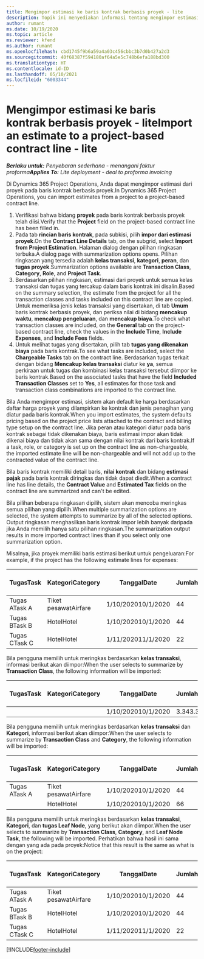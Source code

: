 ```yaml
---
title: Mengimpor estimasi ke baris kontrak berbasis proyek - lite
description: Topik ini menyediakan informasi tentang mengimpor estimasi keuangan dari proyek ke baris kontrak.
author: rumant
ms.date: 10/19/2020
ms.topic: article
ms.reviewer: kfend
ms.author: rumant
ms.openlocfilehash: cbd1745f9b6a59a4a03c456cbbc3b7d0b427a2d3
ms.sourcegitcommit: 40f68387f594180af64a5e5c748b6efa188bd300
ms.translationtype: HT
ms.contentlocale: id-ID
ms.lasthandoff: 05/10/2021
ms.locfileid: "6003344"
---
```

# <a name="import-an-estimate-to-a-project-based-contract-line---lite"></a><span data-ttu-id="48ecc-103">Mengimpor estimasi ke baris kontrak berbasis proyek - lite</span><span class="sxs-lookup"><span data-stu-id="48ecc-103">Import an estimate to a project-based contract line - lite</span></span>

<span data-ttu-id="48ecc-104">_**Berlaku untuk:** Penyebaran sederhana - menangani faktur proforma_</span><span class="sxs-lookup"><span data-stu-id="48ecc-104">_**Applies To:** Lite deployment - deal to proforma invoicing_</span></span>

<span data-ttu-id="48ecc-105">Di Dynamics 365 Project Operations, Anda dapat mengimpor estimasi dari proyek pada baris kontrak berbasis proyek.</span><span class="sxs-lookup"><span data-stu-id="48ecc-105">In Dynamics 365 Project Operations, you can import estimates from a project to a project-based contract line.</span></span>

1. <span data-ttu-id="48ecc-106">Verifikasi bahwa bidang **proyek** pada baris kontrak berbasis proyek telah diisi.</span><span class="sxs-lookup"><span data-stu-id="48ecc-106">Verify that the **Project** field on the project-based contract line has been filled in.</span></span>
2. <span data-ttu-id="48ecc-107">Pada tab **rincian baris kontrak**, pada subkisi, pilih **impor dari estimasi proyek**.</span><span class="sxs-lookup"><span data-stu-id="48ecc-107">On the **Contract Line Details** tab, on the subgrid, select **Import from Project Estimation**.</span></span> <span data-ttu-id="48ecc-108">Halaman dialog dengan pilihan ringkasan terbuka.</span><span class="sxs-lookup"><span data-stu-id="48ecc-108">A dialog page with summarization options opens.</span></span> <span data-ttu-id="48ecc-109">Pilihan ringkasan yang tersedia adalah **kelas transaksi**, **kategori**, **peran**, dan **tugas proyek**.</span><span class="sxs-lookup"><span data-stu-id="48ecc-109">Summarization options available are **Transaction Class**, **Category**, **Role**, and **Project Task**.</span></span>
3. <span data-ttu-id="48ecc-110">Berdasarkan pilihan ringkasan, estimasi dari proyek untuk semua kelas transaksi dan tugas yang tercakup dalam baris kontrak ini disalin.</span><span class="sxs-lookup"><span data-stu-id="48ecc-110">Based on the summary selection, the estimate from the project for all the transaction classes and tasks included on this contract line are copied.</span></span> <span data-ttu-id="48ecc-111">Untuk memeriksa jenis kelas transaksi yang disertakan, di tab **Umum** baris kontrak berbasis proyek, dan periksa nilai di bidang **mencakup waktu**, **mencakup pengeluaran**, dan **mencakup biaya**.</span><span class="sxs-lookup"><span data-stu-id="48ecc-111">To check what transaction classes are included, on the **General** tab on the project-based contract line, check the values in the **Include Time**, **Include Expenses**, and **Include Fees** fields.</span></span> 
4. <span data-ttu-id="48ecc-112">Untuk melihat tugas yang disertakan, pilih tab **tugas yang dikenakan biaya** pada baris kontrak.</span><span class="sxs-lookup"><span data-stu-id="48ecc-112">To see what tasks are included, select the **Chargeable Tasks** tab on the contract line.</span></span> <span data-ttu-id="48ecc-113">Berdasarkan tugas terkait dengan bidang **Mencakup kelas transaksi** diatur ke **ya**, semua perkiraan untuk tugas dan kombinasi kelas transaksi tersebut diimpor ke baris kontrak.</span><span class="sxs-lookup"><span data-stu-id="48ecc-113">Based on the associated tasks that have the field **Included Transaction Classes** set to **Yes**, all estimates for those task and transaction class combinations are imported to the contract line.</span></span>

<span data-ttu-id="48ecc-114">Bila Anda mengimpor estimasi, sistem akan default ke harga berdasarkan daftar harga proyek yang dilampirkan ke kontrak dan jenis penagihan yang diatur pada baris kontrak.</span><span class="sxs-lookup"><span data-stu-id="48ecc-114">When you import estimates, the system defaults pricing based on the project price lists attached to the contract and billing type setup on the contract line.</span></span> <span data-ttu-id="48ecc-115">Jika peran atau kategori diatur pada baris kontrak sebagai tidak dikenakan biaya, baris estimasi impor akan tidak dikenai biaya dan tidak akan sama dengan nilai kontrak dari baris kontrak.</span><span class="sxs-lookup"><span data-stu-id="48ecc-115">If a task, role, or category is set up on the contract line as non-chargeable, the imported estimate line will be non-chargeable and will not add up to the contracted value of the contract line.</span></span>

<span data-ttu-id="48ecc-116">Bila baris kontrak memiliki detail baris, **nilai kontrak** dan bidang **estimasi pajak** pada baris kontrak diringkas dan tidak dapat diedit.</span><span class="sxs-lookup"><span data-stu-id="48ecc-116">When a contract line has line details, the **Contract Value** and **Estimated Tax** fields on the contract line are summarized and can't be edited.</span></span>

<span data-ttu-id="48ecc-117">Bila pilihan beberapa ringkasan dipilih, sistem akan mencoba meringkas semua pilihan yang dipilih.</span><span class="sxs-lookup"><span data-stu-id="48ecc-117">When multiple summarization options are selected, the system attempts to summarize by all of the selected options.</span></span> <span data-ttu-id="48ecc-118">Output ringkasan menghasilkan baris kontrak impor lebih banyak daripada jika Anda memilih hanya satu pilihan ringkasan.</span><span class="sxs-lookup"><span data-stu-id="48ecc-118">The summarization output results in more imported contract lines than if you select only one summarization option.</span></span>

<span data-ttu-id="48ecc-119">Misalnya, jika proyek memiliki baris estimasi berikut untuk pengeluaran:</span><span class="sxs-lookup"><span data-stu-id="48ecc-119">For example, if the project has the following estimate lines for expenses:</span></span>

| <span data-ttu-id="48ecc-120">Tugas</span><span class="sxs-lookup"><span data-stu-id="48ecc-120">Task</span></span> | <span data-ttu-id="48ecc-121">Kategori</span><span class="sxs-lookup"><span data-stu-id="48ecc-121">Category</span></span> | <span data-ttu-id="48ecc-122">Tanggal</span><span class="sxs-lookup"><span data-stu-id="48ecc-122">Date</span></span> | <span data-ttu-id="48ecc-123">Jumlah</span><span class="sxs-lookup"><span data-stu-id="48ecc-123">Quantity</span></span> | <span data-ttu-id="48ecc-124">Harga unit</span><span class="sxs-lookup"><span data-stu-id="48ecc-124">Unit price</span></span> | <span data-ttu-id="48ecc-125">Jumlah</span><span class="sxs-lookup"><span data-stu-id="48ecc-125">Amount</span></span> |
| --- | --- | --- | --- | --- | --- |
| <span data-ttu-id="48ecc-126">Tugas A</span><span class="sxs-lookup"><span data-stu-id="48ecc-126">Task A</span></span> | <span data-ttu-id="48ecc-127">Tiket pesawat</span><span class="sxs-lookup"><span data-stu-id="48ecc-127">Airfare</span></span> | <span data-ttu-id="48ecc-128">1/10/2020</span><span class="sxs-lookup"><span data-stu-id="48ecc-128">10/1/2020</span></span> | <span data-ttu-id="48ecc-129">4</span><span class="sxs-lookup"><span data-stu-id="48ecc-129">4</span></span> | <span data-ttu-id="48ecc-130">400</span><span class="sxs-lookup"><span data-stu-id="48ecc-130">400</span></span> | <span data-ttu-id="48ecc-131">1600</span><span class="sxs-lookup"><span data-stu-id="48ecc-131">1600</span></span> |
| <span data-ttu-id="48ecc-132">Tugas B</span><span class="sxs-lookup"><span data-stu-id="48ecc-132">Task B</span></span> | <span data-ttu-id="48ecc-133">Hotel</span><span class="sxs-lookup"><span data-stu-id="48ecc-133">Hotel</span></span> | <span data-ttu-id="48ecc-134">1/10/2020</span><span class="sxs-lookup"><span data-stu-id="48ecc-134">10/1/2020</span></span> | <span data-ttu-id="48ecc-135">4</span><span class="sxs-lookup"><span data-stu-id="48ecc-135">4</span></span> | <span data-ttu-id="48ecc-136">200</span><span class="sxs-lookup"><span data-stu-id="48ecc-136">200</span></span> | <span data-ttu-id="48ecc-137">800</span><span class="sxs-lookup"><span data-stu-id="48ecc-137">800</span></span> |
| <span data-ttu-id="48ecc-138">Tugas C</span><span class="sxs-lookup"><span data-stu-id="48ecc-138">Task C</span></span> | <span data-ttu-id="48ecc-139">Hotel</span><span class="sxs-lookup"><span data-stu-id="48ecc-139">Hotel</span></span> | <span data-ttu-id="48ecc-140">1/11/2020</span><span class="sxs-lookup"><span data-stu-id="48ecc-140">11/1/2020</span></span> | <span data-ttu-id="48ecc-141">2</span><span class="sxs-lookup"><span data-stu-id="48ecc-141">2</span></span> | <span data-ttu-id="48ecc-142">200</span><span class="sxs-lookup"><span data-stu-id="48ecc-142">200</span></span> | <span data-ttu-id="48ecc-143">400</span><span class="sxs-lookup"><span data-stu-id="48ecc-143">400</span></span> |

<span data-ttu-id="48ecc-144">Bila pengguna memilih untuk meringkas berdasarkan **kelas transaksi**, informasi berikut akan diimpor:</span><span class="sxs-lookup"><span data-stu-id="48ecc-144">When the user selects to summarize by **Transaction Class**, the following information will be imported:</span></span>

| <span data-ttu-id="48ecc-145">Tugas</span><span class="sxs-lookup"><span data-stu-id="48ecc-145">Task</span></span> | <span data-ttu-id="48ecc-146">Kategori</span><span class="sxs-lookup"><span data-stu-id="48ecc-146">Category</span></span> | <span data-ttu-id="48ecc-147">Tanggal</span><span class="sxs-lookup"><span data-stu-id="48ecc-147">Date</span></span> | <span data-ttu-id="48ecc-148">Jumlah</span><span class="sxs-lookup"><span data-stu-id="48ecc-148">Quantity</span></span> | <span data-ttu-id="48ecc-149">Harga unit</span><span class="sxs-lookup"><span data-stu-id="48ecc-149">Unit price</span></span> | <span data-ttu-id="48ecc-150">Jumlah</span><span class="sxs-lookup"><span data-stu-id="48ecc-150">Amount</span></span> |
| --- | --- | --- | --- | --- | --- |
| &nbsp; | &nbsp; | <span data-ttu-id="48ecc-151">1/10/2020</span><span class="sxs-lookup"><span data-stu-id="48ecc-151">10/1/2020</span></span> | <span data-ttu-id="48ecc-152">3.34</span><span class="sxs-lookup"><span data-stu-id="48ecc-152">3.34</span></span> | <span data-ttu-id="48ecc-153">840</span><span class="sxs-lookup"><span data-stu-id="48ecc-153">840</span></span> | <span data-ttu-id="48ecc-154">2800</span><span class="sxs-lookup"><span data-stu-id="48ecc-154">2800</span></span> |

<span data-ttu-id="48ecc-155">Bila pengguna memilih untuk meringkas berdasarkan **kelas transaksi** dan **Kategori**, informasi berikut akan diimpor:</span><span class="sxs-lookup"><span data-stu-id="48ecc-155">When the user selects to summarize by **Transaction Class** and **Category**, the following information will be imported:</span></span>

| <span data-ttu-id="48ecc-156">Tugas</span><span class="sxs-lookup"><span data-stu-id="48ecc-156">Task</span></span> | <span data-ttu-id="48ecc-157">Kategori</span><span class="sxs-lookup"><span data-stu-id="48ecc-157">Category</span></span> | <span data-ttu-id="48ecc-158">Tanggal</span><span class="sxs-lookup"><span data-stu-id="48ecc-158">Date</span></span> | <span data-ttu-id="48ecc-159">Jumlah</span><span class="sxs-lookup"><span data-stu-id="48ecc-159">Quantity</span></span> | <span data-ttu-id="48ecc-160">Harga unit</span><span class="sxs-lookup"><span data-stu-id="48ecc-160">Unit price</span></span> | <span data-ttu-id="48ecc-161">Jumlah</span><span class="sxs-lookup"><span data-stu-id="48ecc-161">Amount</span></span> |
| --- | --- | --- | --- | --- | --- |
| <span data-ttu-id="48ecc-162">Tugas A</span><span class="sxs-lookup"><span data-stu-id="48ecc-162">Task A</span></span> | <span data-ttu-id="48ecc-163">Tiket pesawat</span><span class="sxs-lookup"><span data-stu-id="48ecc-163">Airfare</span></span> | <span data-ttu-id="48ecc-164">1/10/2020</span><span class="sxs-lookup"><span data-stu-id="48ecc-164">10/1/2020</span></span> | <span data-ttu-id="48ecc-165">4</span><span class="sxs-lookup"><span data-stu-id="48ecc-165">4</span></span> | <span data-ttu-id="48ecc-166">400</span><span class="sxs-lookup"><span data-stu-id="48ecc-166">400</span></span> | <span data-ttu-id="48ecc-167">1600</span><span class="sxs-lookup"><span data-stu-id="48ecc-167">1600</span></span> |
| &nbsp;| <span data-ttu-id="48ecc-168">Hotel</span><span class="sxs-lookup"><span data-stu-id="48ecc-168">Hotel</span></span> | <span data-ttu-id="48ecc-169">1/10/2020</span><span class="sxs-lookup"><span data-stu-id="48ecc-169">10/1/2020</span></span> | <span data-ttu-id="48ecc-170">6</span><span class="sxs-lookup"><span data-stu-id="48ecc-170">6</span></span> | <span data-ttu-id="48ecc-171">200</span><span class="sxs-lookup"><span data-stu-id="48ecc-171">200</span></span> | <span data-ttu-id="48ecc-172">1200</span><span class="sxs-lookup"><span data-stu-id="48ecc-172">1200</span></span> |

<span data-ttu-id="48ecc-173">Bila pengguna memilih untuk meringkas berdasarkan **kelas transaksi**, **Kategori**, dan **tugas Leaf Node**, yang berikut akan diimpor.</span><span class="sxs-lookup"><span data-stu-id="48ecc-173">When the user selects to summarize by **Transaction Class**, **Category**, and **Leaf Node Task**, the following will be imported.</span></span> <span data-ttu-id="48ecc-174">Perhatikan bahwa hasil ini sama dengan yang ada pada proyek:</span><span class="sxs-lookup"><span data-stu-id="48ecc-174">Notice that this result is the same as what is on the project:</span></span>

| <span data-ttu-id="48ecc-175">Tugas</span><span class="sxs-lookup"><span data-stu-id="48ecc-175">Task</span></span> | <span data-ttu-id="48ecc-176">Kategori</span><span class="sxs-lookup"><span data-stu-id="48ecc-176">Category</span></span> | <span data-ttu-id="48ecc-177">Tanggal</span><span class="sxs-lookup"><span data-stu-id="48ecc-177">Date</span></span> | <span data-ttu-id="48ecc-178">Jumlah</span><span class="sxs-lookup"><span data-stu-id="48ecc-178">Quantity</span></span> | <span data-ttu-id="48ecc-179">Harga unit</span><span class="sxs-lookup"><span data-stu-id="48ecc-179">Unit price</span></span> | <span data-ttu-id="48ecc-180">Jumlah</span><span class="sxs-lookup"><span data-stu-id="48ecc-180">Amount</span></span> |
| --- | --- | --- | --- | --- | --- |
| <span data-ttu-id="48ecc-181">Tugas A</span><span class="sxs-lookup"><span data-stu-id="48ecc-181">Task A</span></span> | <span data-ttu-id="48ecc-182">Tiket pesawat</span><span class="sxs-lookup"><span data-stu-id="48ecc-182">Airfare</span></span> | <span data-ttu-id="48ecc-183">1/10/2020</span><span class="sxs-lookup"><span data-stu-id="48ecc-183">10/1/2020</span></span> | <span data-ttu-id="48ecc-184">4</span><span class="sxs-lookup"><span data-stu-id="48ecc-184">4</span></span> | <span data-ttu-id="48ecc-185">400</span><span class="sxs-lookup"><span data-stu-id="48ecc-185">400</span></span> | <span data-ttu-id="48ecc-186">1600</span><span class="sxs-lookup"><span data-stu-id="48ecc-186">1600</span></span> |
| <span data-ttu-id="48ecc-187">Tugas B</span><span class="sxs-lookup"><span data-stu-id="48ecc-187">Task B</span></span> | <span data-ttu-id="48ecc-188">Hotel</span><span class="sxs-lookup"><span data-stu-id="48ecc-188">Hotel</span></span> | <span data-ttu-id="48ecc-189">1/10/2020</span><span class="sxs-lookup"><span data-stu-id="48ecc-189">10/1/2020</span></span> | <span data-ttu-id="48ecc-190">4</span><span class="sxs-lookup"><span data-stu-id="48ecc-190">4</span></span> | <span data-ttu-id="48ecc-191">200</span><span class="sxs-lookup"><span data-stu-id="48ecc-191">200</span></span> | <span data-ttu-id="48ecc-192">800</span><span class="sxs-lookup"><span data-stu-id="48ecc-192">800</span></span> |
| <span data-ttu-id="48ecc-193">Tugas C</span><span class="sxs-lookup"><span data-stu-id="48ecc-193">Task C</span></span> | <span data-ttu-id="48ecc-194">Hotel</span><span class="sxs-lookup"><span data-stu-id="48ecc-194">Hotel</span></span> | <span data-ttu-id="48ecc-195">1/11/2020</span><span class="sxs-lookup"><span data-stu-id="48ecc-195">11/1/2020</span></span> | <span data-ttu-id="48ecc-196">2</span><span class="sxs-lookup"><span data-stu-id="48ecc-196">2</span></span> | <span data-ttu-id="48ecc-197">200</span><span class="sxs-lookup"><span data-stu-id="48ecc-197">200</span></span> | <span data-ttu-id="48ecc-198">400</span><span class="sxs-lookup"><span data-stu-id="48ecc-198">400</span></span> |


[!INCLUDE[footer-include](../../includes/footer-banner.md)]